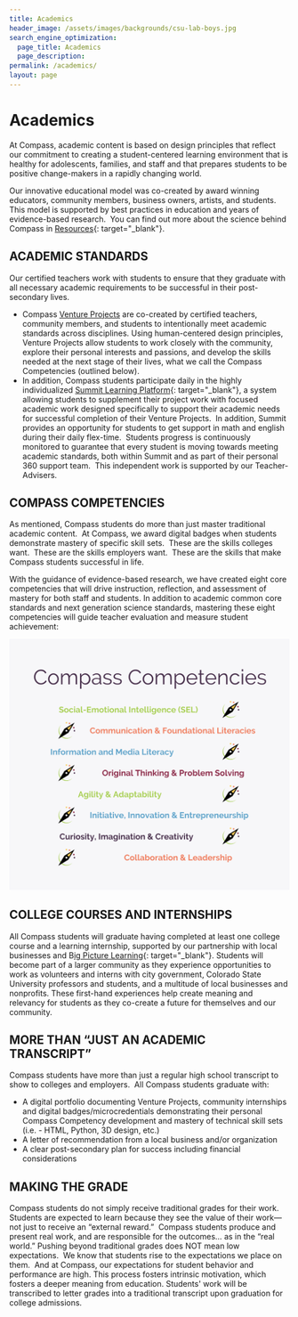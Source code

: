 ```yaml
---
title: Academics
header_image: /assets/images/backgrounds/csu-lab-boys.jpg
search_engine_optimization:
  page_title: Academics
  page_description:
permalink: /academics/
layout: page
---
```


# Academics

At Compass, academic content is based on design principles that reflect our commitment to creating a student-centered learning environment that is healthy for adolescents, families, and staff and that prepares students to be positive change-makers in a rapidly changing world.

Our innovative educational model was co-created by award winning educators, community members, business owners, artists, and students. This model is supported by best practices in education and years of evidence-based research.&nbsp; You can find out more about the science behind Compass in&nbsp;[Resources](/resources/){: target="_blank"}.

## ACADEMIC STANDARDS

Our certified teachers work with students to ensure that they graduate with all necessary academic requirements to be successful in their post-secondary lives.

* Compass&nbsp;[Venture Projects](/venture-projects/)&nbsp;are co-created by certified teachers, community members, and students to intentionally meet academic standards across disciplines. Using human-centered design principles, Venture Projects allow students to work closely with the community, explore their personal interests and passions, and develop the skills needed at the next stage of their lives, what we call the Compass Competencies (outlined below).
* In addition, Compass students participate daily in the highly individualized&nbsp;[Summit Learning Platform](https://www.summitlearning.org/){: target="_blank"}, a system allowing students to supplement their project work with focused academic work designed specifically to support their academic needs for successful completion of their Venture Projects.&nbsp; In addition, Summit provides an opportunity for students to get support in math and english during their daily flex-time.&nbsp; Students progress is continuously monitored to guarantee that every student is moving towards meeting academic standards, both within Summit and as part of their personal 360 support team.&nbsp; This independent work is supported by our Teacher-Advisers.

## COMPASS COMPETENCIES

As mentioned, Compass students do more than just master traditional academic content.&nbsp; At Compass, we award digital badges when students demonstrate mastery of specific skill sets.&nbsp; These are the skills colleges want.&nbsp; These are the skills employers want.&nbsp; These are the skills that make Compass students successful in life.

With the guidance of evidence-based research, we have created eight core competencies that will drive instruction, reflection, and assessment of mastery for both staff and students. In addition to academic common core standards and next generation science standards, mastering these eight competencies will guide teacher evaluation and measure student achievement:

![](/assets/images/competencies-infographic-1.png)

## COLLEGE COURSES AND INTERNSHIPS

All Compass students will graduate having completed at least one college course and a learning internship, supported by our partnership with local businesses and B[ig Picture Learning](https://www.bigpicture.org/){: target="_blank"}. Students will become part of a larger community as they experience opportunities to work as volunteers and interns with city government, Colorado State University professors and students, and a multitude of local businesses and nonprofits. These first-hand experiences help create meaning and relevancy for students as they co-create a future for themselves and our community.

## MORE THAN “JUST AN ACADEMIC TRANSCRIPT”

Compass students have more than just a regular high school transcript to show to colleges and employers.&nbsp; All Compass students graduate with:

* A digital portfolio documenting Venture Projects, community internships and digital badges/microcredentials demonstrating their personal Compass Competency development and mastery of technical skill sets (i.e. - HTML, Python, 3D design, etc.)
* A letter of recommendation from a local business and/or organization
* A clear post-secondary plan for success including financial considerations

## MAKING THE GRADE

Compass students do not simply receive traditional grades for their work.&nbsp; Students are expected to learn because they see the value of their work—not just to receive an “external reward.”&nbsp; Compass students produce and present real work, and are responsible for the outcomes… as in the “real world.” Pushing beyond traditional grades does NOT mean low expectations.&nbsp; We know that students rise to the expectations we place on them.&nbsp; And at Compass, our expectations for student behavior and performance are high. This process fosters intrinsic motivation, which fosters a deeper meaning from education. Students' work will be transcribed to letter grades into a traditional transcript upon graduation for college admissions.

&nbsp;